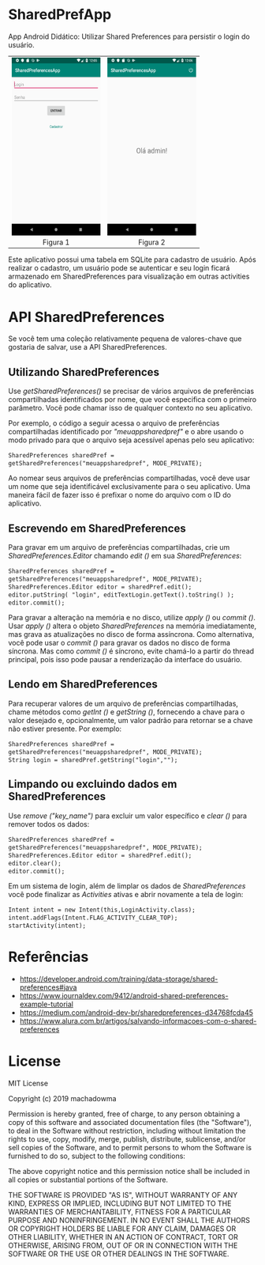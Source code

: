 # SharedPrefApp
App Android Didático: Utilizar Shared Preferences para persistir o login do usuário.

<table>
<tr align=center>
<td><img src="https://github.com/machadowma/SharedPrefApp/blob/master/screen_capture_1.png" align="left" height="360" width="180" ></td>
<td><img src="https://github.com/machadowma/SharedPrefApp/blob/master/screen_capture_2.png" align="left" height="360" width="180" ></td>
</tr>
<tr align=center>
<td>Figura 1</td>
<td>Figura 2 </td>
</tr>
</table>

Este aplicativo possui uma tabela em SQLite para cadastro de usuário. Após realizar o cadastro, um usuário pode se autenticar e seu login ficará armazenado em SharedPreferences para visualização em outras activities do aplicativo.

# API SharedPreferences

Se você tem uma coleção relativamente pequena de valores-chave que gostaria de salvar, use a API SharedPreferences.

## Utilizando SharedPreferences

Use *getSharedPreferences()* se precisar de vários arquivos de preferências compartilhadas identificados por nome, que você especifica com o primeiro parâmetro. Você pode chamar isso de qualquer contexto no seu aplicativo.

Por exemplo, o código a seguir acessa o arquivo de preferências compartilhadas identificado por *"meuappsharedpref"* e o abre usando o modo privado para que o arquivo seja acessível apenas pelo seu aplicativo:

```
SharedPreferences sharedPref = getSharedPreferences("meuappsharedpref", MODE_PRIVATE);
```

Ao nomear seus arquivos de preferências compartilhadas, você deve usar um nome que seja identificável exclusivamente para o seu aplicativo. Uma maneira fácil de fazer isso é prefixar o nome do arquivo com o ID do aplicativo.

## Escrevendo em SharedPreferences

Para gravar em um arquivo de preferências compartilhadas, crie um *SharedPreferences.Editor* chamando *edit ()* em sua *SharedPreferences*:
```
SharedPreferences sharedPref = getSharedPreferences("meuappsharedpref", MODE_PRIVATE);
SharedPreferences.Editor editor = sharedPref.edit();
editor.putString( "login", editTextLogin.getText().toString() );
editor.commit();
```
Para gravar a alteração na memória e no disco, utilize *apply ()* ou *commit ()*. Usar *apply ()* altera o objeto *SharedPreferences* na memória imediatamente, mas grava as atualizações no disco de forma assíncrona. Como alternativa, você pode usar o *commit ()* para gravar os dados no disco de forma síncrona. Mas como *commit ()* é síncrono, evite chamá-lo a partir do thread principal, pois isso pode pausar a renderização da interface do usuário.

## Lendo em SharedPreferences
Para recuperar valores de um arquivo de preferências compartilhadas, chame métodos como *getInt ()* e *getString ()*, fornecendo a chave para o valor desejado e, opcionalmente, um valor padrão para retornar se a chave não estiver presente. Por exemplo:
```
SharedPreferences sharedPref = getSharedPreferences("meuappsharedpref", MODE_PRIVATE);
String login = sharedPref.getString("login","");
```

## Limpando ou excluindo dados em SharedPreferences
Use *remove ("key_name")* para excluir um valor específico e *clear ()* para remover todos os dados:
```
SharedPreferences sharedPref = getSharedPreferences("meuappsharedpref", MODE_PRIVATE);
SharedPreferences.Editor editor = sharedPref.edit();
editor.clear();
editor.commit();
```
Em um sistema de login, além de limplar os dados de *SharedPreferences* você pode finalizar as *Activities* ativas e abrir novamente a tela de login:
```
Intent intent = new Intent(this,LoginActivity.class);
intent.addFlags(Intent.FLAG_ACTIVITY_CLEAR_TOP);
startActivity(intent);
```

# Referências
* https://developer.android.com/training/data-storage/shared-preferences#java
* https://www.journaldev.com/9412/android-shared-preferences-example-tutorial
* https://medium.com/android-dev-br/sharedpreferences-d34768fcda45
* https://www.alura.com.br/artigos/salvando-informacoes-com-o-shared-preferences

# License

MIT License

Copyright (c) 2019 machadowma

Permission is hereby granted, free of charge, to any person obtaining a copy
of this software and associated documentation files (the "Software"), to deal
in the Software without restriction, including without limitation the rights
to use, copy, modify, merge, publish, distribute, sublicense, and/or sell
copies of the Software, and to permit persons to whom the Software is
furnished to do so, subject to the following conditions:

The above copyright notice and this permission notice shall be included in all
copies or substantial portions of the Software.

THE SOFTWARE IS PROVIDED "AS IS", WITHOUT WARRANTY OF ANY KIND, EXPRESS OR
IMPLIED, INCLUDING BUT NOT LIMITED TO THE WARRANTIES OF MERCHANTABILITY,
FITNESS FOR A PARTICULAR PURPOSE AND NONINFRINGEMENT. IN NO EVENT SHALL THE
AUTHORS OR COPYRIGHT HOLDERS BE LIABLE FOR ANY CLAIM, DAMAGES OR OTHER
LIABILITY, WHETHER IN AN ACTION OF CONTRACT, TORT OR OTHERWISE, ARISING FROM,
OUT OF OR IN CONNECTION WITH THE SOFTWARE OR THE USE OR OTHER DEALINGS IN THE
SOFTWARE.
